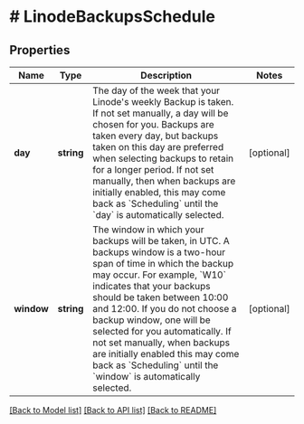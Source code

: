 # # LinodeBackupsSchedule

## Properties

Name | Type | Description | Notes
------------ | ------------- | ------------- | -------------
**day** | **string** | The day of the week that your Linode&#39;s weekly Backup is taken. If not set manually, a day will be chosen for you. Backups are taken every day, but backups taken on this day are preferred when selecting backups to retain for a longer period.   If not set manually, then when backups are initially enabled, this may come back as &#x60;Scheduling&#x60; until the &#x60;day&#x60; is automatically selected. | [optional]
**window** | **string** | The window in which your backups will be taken, in UTC. A backups window is a two-hour span of time in which the backup may occur.   For example, &#x60;W10&#x60; indicates that your backups should be taken between 10:00 and 12:00. If you do not choose a backup window, one will be selected for you automatically.   If not set manually, when backups are initially enabled this may come back as &#x60;Scheduling&#x60; until the &#x60;window&#x60; is automatically selected. | [optional]

[[Back to Model list]](../../README.md#models) [[Back to API list]](../../README.md#endpoints) [[Back to README]](../../README.md)
